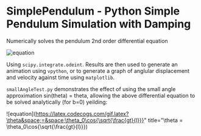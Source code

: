 # SimplePendulum - Python Simple Pendulum Simulation with Damping
Numerically solves the pendulum 2nd order differential equation 

![equation](https://latex.codecogs.com/gif.latex?\frac{d^2\theta}{dt^2}&space;&plus;&space;\frac{b}{m}\frac{d\theta}{dt}=-\frac{g}{l}\sin{\theta})

Using `scipy.integrate.odeint`. Results are then used to generate an animation using `vpython`, or to generate a graph of anglular displacement and velocity against time using `matplotlib`.

`smallAngleTest.py` demonstrates the effect of using the small angle approximation sin(theta) = theta, allowing the above differential equation to be solved analytically (for b=0) yeilding: 

![equation](https://latex.codecogs.com/gif.latex?\theta&space;=&space;\theta_0\cos{\sqrt{\frac{gt}{l}}}" title="\theta = \theta_0\cos{\sqrt{\frac{gt}{l}}})

